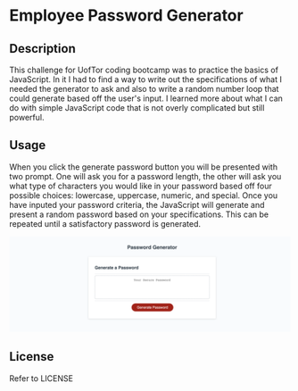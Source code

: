 # Employee Password Generator

## Description

This challenge for UofTor coding bootcamp was to practice the basics of JavaScript.  In it I had to find a way to write out the specifications of what I needed the generator to ask and also to write a random number loop that could generate based off the user's input.  I learned more about what I can do with simple JavaScript code that is not overly complicated but still powerful.


## Usage

When you click the generate password button you will be presented with two prompt.  One will ask you for a password length, the other will ask you what type of characters you would like in your password based off four possible choices: lowercase, uppercase, numeric, and special.  Once you have inputed your password criteria, the JavaScript will generate and present a random password based on your specifications.  This can be repeated until a satisfactory password is generated.

![alt text](assets/images/passwordgeneratorscreenshot.png)


## License

Refer to LICENSE
